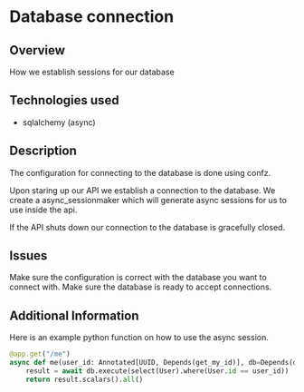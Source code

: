 # Database connection

## Overview
How we establish sessions for our database

## Technologies used
- sqlalchemy (async)

## Description
The configuration for connecting to the database is done using confz.

Upon staring up our API we establish a connection to the database.
We create a async_sessionmaker which will generate async sessions for us to use inside the api.

If the API shuts down our connection to the database is gracefully closed.

## Issues
Make sure the configuration is correct with the database you want to connect with.
Make sure the database is ready to accept connections.

## Additional Information

Here is an example python function on how to use the async session.
```python
@app.get("/me")
async def me(user_id: Annotated[UUID, Depends(get_my_id)], db=Depends(db.get_db)):
    result = await db.execute(select(User).where(User.id == user_id))
    return result.scalars().all()
```
